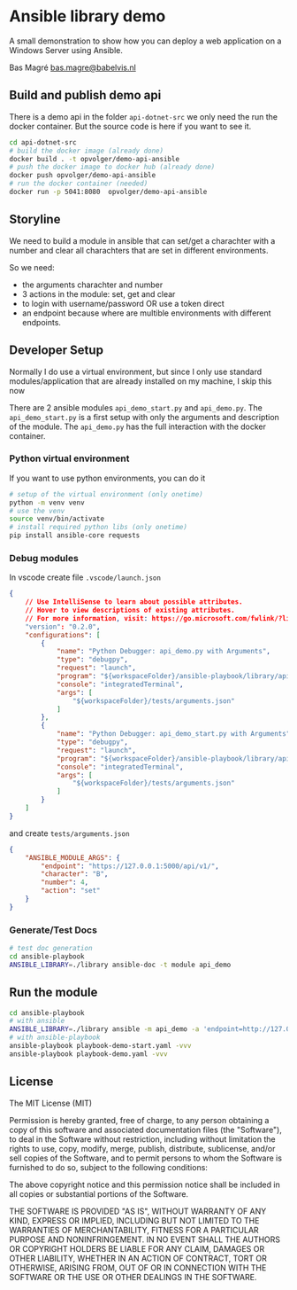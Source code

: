 # Ansible library demo

A small demonstration to show how you can deploy a web application on a Windows Server using Ansible.

Bas Magré <bas.magre@babelvis.nl>

## Build and publish demo api

There is a demo api in the folder `api-dotnet-src` we only need the run the docker container. But the source code is here if you want to see it.

```bash
cd api-dotnet-src
# build the docker image (already done)
docker build . -t opvolger/demo-api-ansible
# push the docker image to docker hub (already done)
docker push opvolger/demo-api-ansible
# run the docker container (needed)
docker run -p 5041:8080  opvolger/demo-api-ansible
```

## Storyline

We need to build a module in ansible that can set/get a charachter with a number and clear all charachters that are set in different environments.

So we need:

- the arguments charachter and number
- 3 actions in the module: set, get and clear
- to login with username/password OR use a token direct
- an endpoint because where are multible environments with different endpoints.

## Developer Setup

Normally I do use a virtual environment, but since I only use standard modules/application that are already installed on my machine, I skip this now

There are 2 ansible modules `api_demo_start.py` and `api_demo.py`. The `api_demo_start.py` is a first setup with only the arguments and description of the module. The `api_demo.py` has the full interaction with the docker container.

### Python virtual environment

If you want to use python environments, you can do it

```bash
# setup of the virtual environment (only onetime)
python -m venv venv
# use the venv
source venv/bin/activate
# install required python libs (only onetime)
pip install ansible-core requests
```

### Debug modules

In vscode create file `.vscode/launch.json`

```json
{
    // Use IntelliSense to learn about possible attributes.
    // Hover to view descriptions of existing attributes.
    // For more information, visit: https://go.microsoft.com/fwlink/?linkid=830387
    "version": "0.2.0",
    "configurations": [
        {
            "name": "Python Debugger: api_demo.py with Arguments",
            "type": "debugpy",
            "request": "launch",
            "program": "${workspaceFolder}/ansible-playbook/library/api_demo.py",
            "console": "integratedTerminal",
            "args": [
                "${workspaceFolder}/tests/arguments.json"
            ]
        },
        {
            "name": "Python Debugger: api_demo_start.py with Arguments",
            "type": "debugpy",
            "request": "launch",
            "program": "${workspaceFolder}/ansible-playbook/library/api_demo_start.py",
            "console": "integratedTerminal",
            "args": [
                "${workspaceFolder}/tests/arguments.json"
            ]
        }
    ]
}
```

and create `tests/arguments.json`

```json
{
    "ANSIBLE_MODULE_ARGS": {
        "endpoint": "https://127.0.0.1:5000/api/v1/",
        "character": "B",
        "number": 4,
        "action": "set"
    }
}
```

### Generate/Test Docs

```bash
# test doc generation
cd ansible-playbook
ANSIBLE_LIBRARY=./library ansible-doc -t module api_demo
```

## Run the module

```bash
cd ansible-playbook
# with ansible
ANSIBLE_LIBRARY=./library ansible -m api_demo -a 'endpoint=http://127.0.0.1:5041/ token=secret action=clear' localhost
# with ansible-playbook
ansible-playbook playbook-demo-start.yaml -vvv
ansible-playbook playbook-demo.yaml -vvv
```

## License

The MIT License (MIT)

Permission is hereby granted, free of charge, to any person obtaining a copy of this software and associated documentation files (the "Software"), to deal in the Software without restriction, including without limitation the rights to use, copy, modify, merge, publish, distribute, sublicense, and/or sell copies of the Software, and to permit persons to whom the Software is furnished to do so, subject to the following conditions:

The above copyright notice and this permission notice shall be included in all copies or substantial portions of the Software.

THE SOFTWARE IS PROVIDED "AS IS", WITHOUT WARRANTY OF ANY KIND, EXPRESS OR IMPLIED, INCLUDING BUT NOT LIMITED TO THE WARRANTIES OF MERCHANTABILITY, FITNESS FOR A PARTICULAR PURPOSE AND NONINFRINGEMENT. IN NO EVENT SHALL THE AUTHORS OR COPYRIGHT HOLDERS BE LIABLE FOR ANY CLAIM, DAMAGES OR OTHER LIABILITY, WHETHER IN AN ACTION OF CONTRACT, TORT OR OTHERWISE, ARISING FROM, OUT OF OR IN CONNECTION WITH THE SOFTWARE OR THE USE OR OTHER DEALINGS IN THE SOFTWARE.
